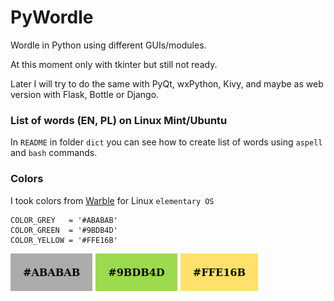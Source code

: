 # PyWordle

Wordle in Python using different GUIs/modules.

At this moment only with tkinter but still not ready.

Later I will try to do the same with PyQt, wxPython, Kivy, and maybe as web version with Flask, Bottle or Django.


### List of words (EN, PL) on Linux Mint/Ubuntu

In `README` in folder `dict` you can see how to create list of words using `aspell` and `bash` commands.


### Colors

I took colors from [Warble](https://avojak.com/blog/2022/01/19/the-story-of-warble/) for Linux `elementary OS`

```
COLOR_GREY   = '#ABABAB'
COLOR_GREEN  = '#9BDB4D'
COLOR_YELLOW = '#FFE16B'
```

![colors](colors.png?raw=true) 
